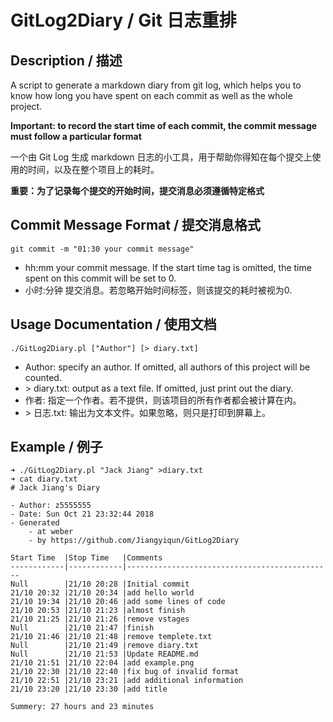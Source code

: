 # GitLog2Diary / Git 日志重排

## Description / 描述

A script to generate a markdown diary from git log, which helps you to know how long you have spent on each commit as well as the whole project.

**Important: to record the start time of each commit, the commit message must follow a particular format**

一个由 Git Log 生成 markdown 日志的小工具，用于帮助你得知在每个提交上使用的时间，以及在整个项目上的耗时。

**重要：为了记录每个提交的开始时间，提交消息必须遵循特定格式**

## Commit Message Format / 提交消息格式

```shell
git commit -m "01:30 your commit message"
```
- hh:mm your commit message. If the start time tag is omitted, the time spent on this commit will be set to 0.
- 小时:分钟 提交消息。若忽略开始时间标签，则该提交的耗时被视为0.

## Usage Documentation / 使用文档

```shell
./GitLog2Diary.pl ["Author"] [> diary.txt]
```

- Author: specify an author. If omitted, all authors of this project will be counted.
- \> diary.txt: output as a text file. If omitted, just print out the diary.
- 作者: 指定一个作者。若不提供，则该项目的所有作者都会被计算在内。
- \> 日志.txt: 输出为文本文件。如果忽略，则只是打印到屏幕上。

## Example / 例子

```shell
➜ ./GitLog2Diary.pl "Jack Jiang" >diary.txt 
➜ cat diary.txt 
# Jack Jiang's Diary

- Author: z5555555
- Date: Sun Oct 21 23:32:44 2018
- Generated
    - at weber
    - by https://github.com/Jiangyiqun/GitLog2Diary

Start Time  |Stop Time   |Comments                                      
------------|------------|----------------------------------------------
Null        |21/10 20:28 |Initial commit
21/10 20:32 |21/10 20:34 |add hello world
21/10 19:34 |21/10 20:46 |add some lines of code
21/10 20:53 |21/10 21:23 |almost finish
21/10 21:25 |21/10 21:26 |remove vstages
Null        |21/10 21:47 |finish
21/10 21:46 |21/10 21:48 |remove templete.txt
Null        |21/10 21:49 |remove diary.txt
Null        |21/10 21:53 |Update README.md
21/10 21:51 |21/10 22:04 |add example.png
21/10 22:30 |21/10 22:40 |fix bug of invalid format
21/10 22:51 |21/10 23:21 |add additional information
21/10 23:20 |21/10 23:30 |add title

Summery: 27 hours and 23 minutes
```